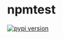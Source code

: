# npmtest
[![pypi version](https://img.shields.io/pypi/v/firefly-exchange?logo=pypi)](https://pypi.org/project/firefly-exchange/)
